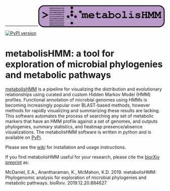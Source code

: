 <img align="right" width="400" src="https://github.com/elizabethmcd/metabolisHMM/blob/master/data/metabolisHMM-logo.png">

<br>
<br>
<br>

---
[![PyPI version](https://badge.fury.io/py/metabolisHMM.svg)](https://badge.fury.io/py/metabolisHMM)
# metabolisHMM: a tool for exploration of microbial phylogenies and metabolic pathways

[metabolisHMM](https://github.com/elizabethmcd/metabolisHMM/wiki) is a pipeline for visualizing the distribution and evolutionary relationships using curated and custom Hidden Markov Model (HMM) profiles. Functional annotation of microbial genomes using HMMs is becoming increasingly popular over BLAST-based methods, however methods for rapidly visualizing and summarizing these results are lacking. This software automates the process of searching any set of metabolic markers that have an HMM profile against a set of genomes, and outputs phylogenies, summary statistics, and heatmap presence/absence visualizations. The metabolisHMM software is written in python and is available on [PyPi](https://pypi.org/project/metabolisHMM/).

Please see the [wiki](https://github.com/elizabethmcd/metabolisHMM/wiki) for installation and usage instructions. 

If you find metabolisHMM useful for your research, please cite the [biorXiv preprint](https://www.biorxiv.org/content/10.1101/2019.12.20.884627v1?rss=1) as:

McDaniel, E.A., Anantharaman, K., McMahon, K.D. 2019. metabolisHMM: Phylogenomic analysis for exploration of microbial phylogenies and metabolic pathways. bioRxiv. 2019.12.20.884627